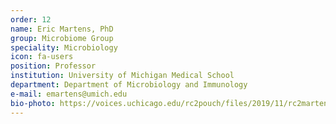```yaml
---
order: 12
name: Eric Martens, PhD
group: Microbiome Group
speciality: Microbiology
icon: fa-users
position: Professor
institution: University of Michigan Medical School
department: Department of Microbiology and Immunology
e-mail: emartens@umich.edu
bio-photo: https://voices.uchicago.edu/rc2pouch/files/2019/11/rc2martenss-e1573842268348.jpg
---
```



